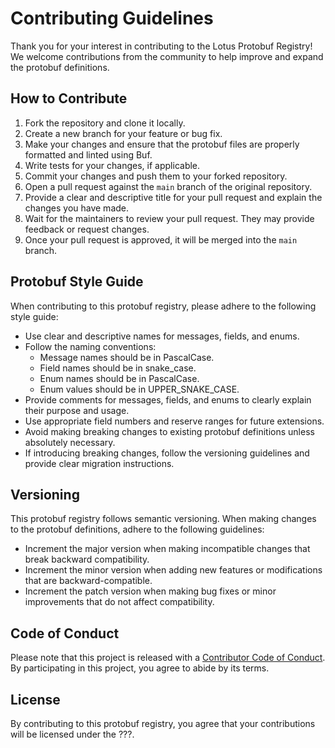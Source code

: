 # Contributing Guidelines

Thank you for your interest in contributing to the Lotus Protobuf Registry! We welcome contributions from the community to help improve and expand the protobuf definitions.

## How to Contribute

1. Fork the repository and clone it locally.
2. Create a new branch for your feature or bug fix.
3. Make your changes and ensure that the protobuf files are properly formatted and linted using Buf.
4. Write tests for your changes, if applicable.
5. Commit your changes and push them to your forked repository.
6. Open a pull request against the `main` branch of the original repository.
7. Provide a clear and descriptive title for your pull request and explain the changes you have made.
8. Wait for the maintainers to review your pull request. They may provide feedback or request changes.
9. Once your pull request is approved, it will be merged into the `main` branch.

## Protobuf Style Guide

When contributing to this protobuf registry, please adhere to the following style guide:

- Use clear and descriptive names for messages, fields, and enums.
- Follow the naming conventions:
  - Message names should be in PascalCase.
  - Field names should be in snake_case.
  - Enum names should be in PascalCase.
  - Enum values should be in UPPER_SNAKE_CASE.
- Provide comments for messages, fields, and enums to clearly explain their purpose and usage.
- Use appropriate field numbers and reserve ranges for future extensions.
- Avoid making breaking changes to existing protobuf definitions unless absolutely necessary.
- If introducing breaking changes, follow the versioning guidelines and provide clear migration instructions.

## Versioning

This protobuf registry follows semantic versioning. When making changes to the protobuf definitions, adhere to the following guidelines:

- Increment the major version when making incompatible changes that break backward compatibility.
- Increment the minor version when adding new features or modifications that are backward-compatible.
- Increment the patch version when making bug fixes or minor improvements that do not affect compatibility.

## Code of Conduct

Please note that this project is released with a [Contributor Code of Conduct](CODE_OF_CONDUCT.md). By participating in this project, you agree to abide by its terms.

## License

By contributing to this protobuf registry, you agree that your contributions will be licensed under the ???.